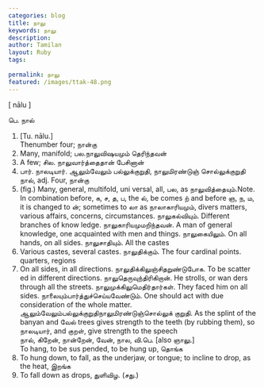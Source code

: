 ```yaml
---
categories: blog
title: நாலு
keywords: நாலு
description: 
author: Tamilan
layout: Ruby
tags: 
 
permalink: நாலு
featured: /images/ttak-48.png
---
```

  
[ nālu ]  
  
பெ. நால்  
1. [Tu. nālu.]  
Thenumber four; நான்கு  
2. Many, manifold; பல.நாலுவிஷயமும் தெரிந்தவன்  
3. A few; சில. நாலுவார்த்தைதான் பேசினான்  
4. பார். நாலடியார். ஆலும்வேலும் பல்லுக்குறுதி, நாலுமிரண்டுஞ் சொல்லுக்குறுதி  
நால், adj. Four, நான்கு  
2. (fig.) Many, general, multifold, uni versal, all, பல, as நாலுவித்தையும்.Note. In combination before, க, ச, த, ப, the ல், be comes ற் and before ஞ, ந, ம, it is changed to ன்; sometimes to லா as நாலாகாரியமும், divers matters, various affairs, concerns, circumstances. நாலுகல்வியும். Different branches of know ledge. நாலுகாரியமுமறிந்தவன். A man of general knowledge, one acquainted with men and things. நாலுகையிலும். On all hands, on all sides. நாலுசாதியும். All the castes  
2. Various castes, several castes. நாலுதிக்கும். The four cardinal points. quarters, regions  
2. On all sides, in all directions. நாலுதிக்கிலுஞ்சிதறுண்டுபோக. To be scatter ed in different directions. நாலுதெருவுந்திரிகிறான். He strolls, or wan ders through all the streets. நாலுமுக்கிலுமெதிர்தார்கள். They faced him on all sides. நாலையும்பார்த்துச்செய்யவேண்டும். One should act with due consideration of the whole matter. ஆலும்வேலும்பல்லுக்குறுதிநாலுமிரண்டுஞ்சொல்லுக் குறுதி. As the splint of the banyan and வேல் trees gives strength to the teeth (by rubbing them), so நாலடியார், and குறள், give strength to the speech  
நால், கிறேன், நான்றேன், வேன், நால, வி.பெ. [also ஞாலு.]  
To hang, to be sus pended, to be hung up, தொங்க  
2. To hung down, to fall, as the underjaw, or tongue; to incline to drop, as the heat, இறங்க  
3. To fall down as drops, துளிவிழ. (சது.)